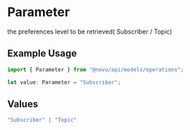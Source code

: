 # Parameter

the preferences level to be retrieved( Subscriber / Topic) 

## Example Usage

```typescript
import { Parameter } from "@novu/api/models/operations";

let value: Parameter = "Subscriber";
```

## Values

```typescript
"Subscriber" | "Topic"
```